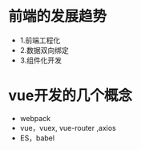 # 前端的发展趋势
- 1.前端工程化
- 2.数据双向绑定
- 3.组件化开发
# vue开发的几个概念
- webpack
- vue，vuex, vue-router ,axios
- ES，babel
